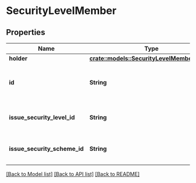 # SecurityLevelMember

## Properties

Name | Type | Description | Notes
------------ | ------------- | ------------- | -------------
**holder** | [**crate::models::SecurityLevelMemberHolder**](SecurityLevelMember_holder.md) |  | 
**id** | **String** | The ID of the issue security level member. | [readonly]
**issue_security_level_id** | **String** | The ID of the issue security level. | [readonly]
**issue_security_scheme_id** | **String** | The ID of the issue security scheme. | [readonly]

[[Back to Model list]](../README.md#documentation-for-models) [[Back to API list]](../README.md#documentation-for-api-endpoints) [[Back to README]](../README.md)


